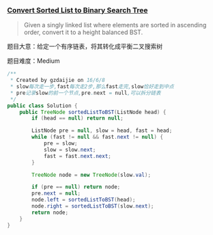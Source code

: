 ### [Convert Sorted List to Binary Search Tree](https://leetcode.com/problems/convert-sorted-list-to-binary-search-tree/)

> Given a singly linked list where elements are sorted in ascending order, convert it to a height balanced BST.

题目大意：给定一个有序链表，将其转化成平衡二叉搜索树

题目难度：Medium

```java
/**
 * Created by gzdaijie on 16/6/8
 * slow每次走一步,fast每次走2步,那么fast走完,slow恰好走到中点
 * pre记录slow的前一个节点,pre.next = null,可以拆分链表
 */
public class Solution {
    public TreeNode sortedListToBST(ListNode head) {
        if (head == null) return null;

        ListNode pre = null, slow = head, fast = head;
        while (fast != null && fast.next != null) {
            pre = slow;
            slow = slow.next;
            fast = fast.next.next;
        }

        TreeNode node = new TreeNode(slow.val);

        if (pre == null) return node;
        pre.next = null;
        node.left = sortedListToBST(head);
        node.right = sortedListToBST(slow.next);
        return node;
    }
}
```